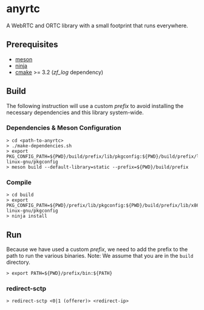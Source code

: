 # anyrtc

A WebRTC and ORTC library with a small footprint that runs everywhere.

## Prerequisites

* [meson](https://github.com/mesonbuild/meson)
* [ninja](https://ninja-build.org)
* [cmake](https://cmake.org) >= 3.2 (*zf_log* dependency)

## Build

The following instruction will use a custom *prefix* to avoid installing the necessary dependencies and this library system-wide.

### Dependencies & Meson Configuration

```
> cd <path-to-anyrtc>
> ./make-dependencies.sh
> export PKG_CONFIG_PATH=${PWD}/build/prefix/lib/pkgconfig:${PWD}/build/prefix/lib/x86_64-linux-gnu/pkgconfig
> meson build --default-library=static --prefix=${PWD}/build/prefix
```

### Compile

```
> cd build
> export PKG_CONFIG_PATH=${PWD}/prefix/lib/pkgconfig:${PWD}/build/prefix/lib/x86_64-linux-gnu/pkgconfig
> ninja install
```

## Run

Because we have used a custom *prefix*, we need to add the prefix to the path to run the various binaries.
Note: We assume that you are in the `build` directory.

```
> export PATH=${PWD}/prefix/bin:${PATH}
```

### redirect-sctp

```
> redirect-sctp <0|1 (offerer)> <redirect-ip>
```
